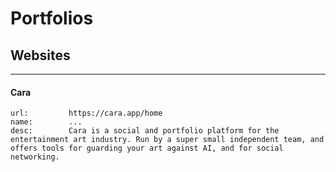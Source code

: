 # Portfolios

## Websites
___

#### Cara

```embed
url:         https://cara.app/home
name:        ...
desc:        Cara is a social and portfolio platform for the entertainment art industry. Run by a super small independent team, and offers tools for guarding your art against AI, and for social networking.
```
